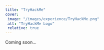 ```yaml
---
title: "TryHackMe"
cover:
 image: "/images/experience/TryHackMe.png"
 alt: "TryHackMe Logo"
 relative: true
---
```


Coming soon...